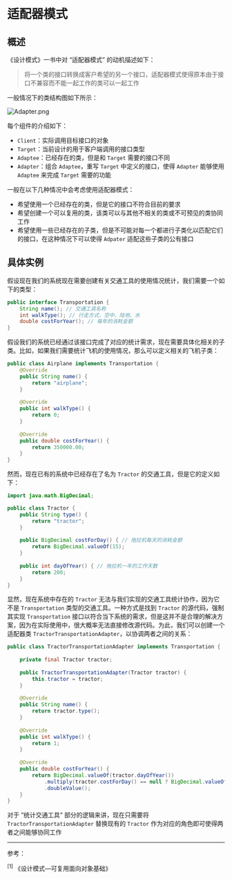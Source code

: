 # 适配器模式

## 概述

《设计模式》一书中对 “适配器模式” 的动机描述如下：

> 将一个类的接口转换成客户希望的另一个接口，适配器模式使得原本由于接口不兼容而不能一起工作的类可以一起工作

一般情况下的类结构图如下所示：

![Adapter.png](https://s2.loli.net/2023/01/01/58CsWDcwirjZUNa.png)

每个组件的介绍如下：

- `Client`：实际调用目标接口的对象
- `Target`：当前设计的用于客户端调用的接口类型
- `Adaptee`：已经存在的类，但是和  `Target` 需要的接口不同
- `Adapter`：组合 `Adaptee`，重写 `Target` 中定义的接口，使得 `Adapter` 能够使用 `Adaptee` 来完成 `Target` 需要的功能

一般在以下几种情况中会考虑使用适配器模式：

- 希望使用一个已经存在的类，但是它的接口不符合目前的要求
- 希望创建一个可以复用的类，该类可以与其他不相关的类或不可预见的类协同工作
- 希望使用一些已经存在的子类，但是不可能对每一个都进行子类化以匹配它们的接口，在这种情况下可以使得 `Adpater` 适配这些子类的公有接口

## 具体实例

假设现在我们的系统现在需要创建有关交通工具的使用情况统计，我们需要一个如下的类型：

```java
public interface Transportation {
    String name(); // 交通工具名称
    int walkType(); // 行走方式，空中、陆地、水
    double costForYear(); // 每年的消耗金额
}
```

假设我们的系统已经通过该接口完成了对应的统计需求，现在需要具体化相关的子类。比如，如果我们需要统计飞机的使用情况，那么可以定义相关的飞机子类：

``` java
public class Airplane implements Transportation {
    @Override
    public String name() {
        return "airplane";
    }
    
    @Override
    public int walkType() {
        return 0;
    }
    
    @Override
    public double costForYear() {
        return 350000.00;
    }
}
```

然而，现在已有的系统中已经存在了名为 `Tractor` 的交通工具，但是它的定义如下：

``` java
import java.math.BigDecimal;

public class Tractor {
    public String type() {
        return "tractor";
    }
    
    public BigDecimal costForDay() { // 拖拉机每天的消耗金额
        return BigDecimal.valueOf(15);
    }
    
    public int dayOfYear() { // 拖拉机一年的工作天数
        return 200;
    }
}
```

显然，现在系统中存在的 `Tractor` 无法与我们实现的交通工具统计协作，因为它不是 `Transportation` 类型的交通工具。一种方式是找到 `Tractor` 的源代码，强制其实现 `Transportation` 接口以符合当下系统的需求，但是这并不是合理的解决方案，因为在实际使用中，很大概率无法直接修改源代码。为此，我们可以创建一个适配器类 `TractorTransportationAdapter`，以协调两者之间的关系：

``` java
public class TractorTransportationAdapter implements Transportation {
    
    private final Tractor tractor;
    
    public TractorTransportationAdapter(Tractor tractor) {
        this.tractor = tractor;
    }
    
    @Override
    public String name() {
        return tractor.type();
    }
    
    @Override
    public int walkType() {
        return 1;
    }
    
    @Override
    public double costForYear() {
        return BigDecimal.valueOf(tractor.dayOfYear())
            .multiply(tractor.costForDay() == null ? BigDecimal.valueOf(0) : tractor.costForDay())
            .doubleValue();
    }
}
```

对于 ”统计交通工具“ 部分的逻辑来讲，现在只需要将 `TractorTransportationAdapter` 替换现有的 `Tractor` 作为对应的角色即可使得两者之间能够协同工作

<hr />

参考：

<sup>[1]</sup> 《设计模式—可复用面向对象基础》

